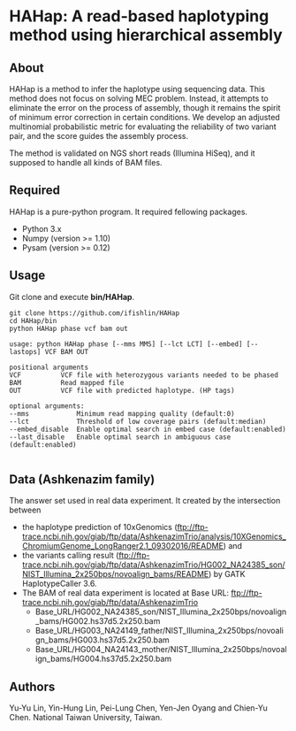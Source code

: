 # HAHap: A read-based haplotyping method using hierarchical assembly

About
---
HAHap is a method to infer the haplotype using sequencing data. This method does not focus on solving MEC problem. Instead, it attempts to eliminate the error on the process of assembly, though it remains the spirit of minimum error correction in certain conditions. We develop an adjusted multinomial probabilistic metric for evaluating the reliability of two variant pair, and the score guides the assembly process.  

The method is validated on NGS short reads (Illumina HiSeq), and it supposed to handle all kinds of BAM files.


Required
---
HAHap is a pure-python program. It required fellowing packages. 

* Python 3.x
* Numpy (version >= 1.10)
* Pysam (version >= 0.12)


Usage
---
Git clone and execute **bin/HAHap**.
```
git clone https://github.com/ifishlin/HAHap
cd HAHap/bin
python HAHap phase vcf bam out
```

```
usage: python HAHap phase [--mms MMS] [--lct LCT] [--embed] [--lastops] VCF BAM OUT

positional arguments
VCF          VCF file with heterozygous variants needed to be phased
BAM          Read mapped file
OUT          VCF file with predicted haplotype. (HP tags)

optional arguments:
--mms            Minimum read mapping quality (default:0)
--lct            Threshold of low coverage pairs (default:median)
--embed_disable  Enable optimal search in embed case (default:enabled)
--last_disable   Enable optimal search in ambiguous case (default:enabled) 
        
```

Data (Ashkenazim family)
---
The answer set used in real data experiment. It created by the intersection between 

* the haplotype prediction of 10xGenomics (ftp://ftp-trace.ncbi.nih.gov/giab/ftp/data/AshkenazimTrio/analysis/10XGenomics_ChromiumGenome_LongRanger2.1_09302016/README) and 
* the variants calling result (ftp://ftp-trace.ncbi.nih.gov/giab/ftp/data/AshkenazimTrio/HG002_NA24385_son/NIST_Illumina_2x250bps/novoalign_bams/README) by GATK HaplotypeCaller 3.6. 
* The BAM of real data experiment is located at Base URL: ftp://ftp-trace.ncbi.nih.gov/giab/ftp/data/AshkenazimTrio
    * Base_URL/HG002_NA24385_son/NIST_Illumina_2x250bps/novoalign_bams/HG002.hs37d5.2x250.bam
    * Base_URL/HG003_NA24149_father/NIST_Illumina_2x250bps/novoalign_bams/HG003.hs37d5.2x250.bam
    * Base_URL/HG004_NA24143_mother/NIST_Illumina_2x250bps/novoalign_bams/HG004.hs37d5.2x250.bam



Authors
---
Yu-Yu Lin, Yin-Hung Lin, Pei-Lung Chen, Yen-Jen Oyang and Chien-Yu Chen. 
National Taiwan University, Taiwan.
